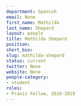 ```yaml
---
department: Spanish
email: None
first_name: Mathilda
last_name: Shepard
layout: people
title: Mathilda Shepard
position:
short_bio:
slug: mathilda-shepard
status: current
twitter: None
website: None
people-category:
- student
roles:
- Praxis Fellow, 2018-2019
---
```

